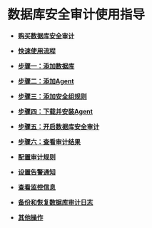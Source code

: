 # 数据库安全审计使用指导<a name="dbss_01_0183"></a>

-   **[购买数据库安全审计](购买数据库安全审计.md)**  

-   **[快速使用流程](快速使用流程.md)**  

-   **[步骤一：添加数据库](步骤一-添加数据库.md)**  

-   **[步骤二：添加Agent](步骤二-添加Agent.md)**  

-   **[步骤三：添加安全组规则](步骤三-添加安全组规则.md)**  

-   **[步骤四：下载并安装Agent](步骤四-下载并安装Agent.md)**  

-   **[步骤五：开启数据库安全审计](步骤五-开启数据库安全审计.md)**  

-   **[步骤六：查看审计结果](步骤六-查看审计结果.md)**  

-   **[配置审计规则](配置审计规则.md)**  

-   **[设置告警通知](设置告警通知.md)**  

-   **[查看监控信息](查看监控信息.md)**  

-   **[备份和恢复数据库审计日志](备份和恢复数据库审计日志.md)**  

-   **[其他操作](其他操作.md)**  



